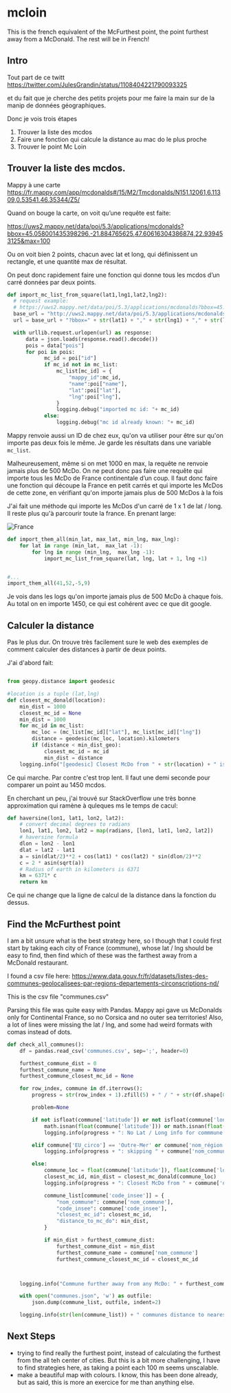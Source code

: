# mcloin

This is the french equivalent of the McFurthest point, the point furthest away from a McDonald. The rest will be in French!


## Intro
Tout part de ce twitt 
https://twitter.com/JulesGrandin/status/1108404221790093325

et du fait que je cherche des petits projets pour me faire la main sur de la manip de données géographiques. 

Donc je vois trois étapes

1. Trouver la liste des mcdos
1. Faire une fonction qui calcule la distance au mac do le plus proche
1. Trouver le point Mc Loin

## Trouver la liste des mcdos. 
Mappy à une carte 
https://fr.mappy.com/app/mcdonalds#/15/M2/Tmcdonalds/N151.12061,6.11309,0.53541,46.35344/Z5/

Quand on bouge la carte, on voit qu’une requête est faite: 

https://uws2.mappy.net/data/poi/5.3/applications/mcdonalds?bbox=45.058001435398296,-21.884765625,47.60616304386874,22.939453125&max=100

Ou on voit bien 2 points, chacun avec lat et long, qui définissent un rectangle, et une quantité max de résultat. 

On peut donc rapidement faire une fonction qui donne tous les mcdos d’un carré données par deux points. 

```python
def import_mc_list_from_square(lat1,lng1,lat2,lng2):
  # request example: 
  # https://uws2.mappy.net/data/poi/5.3/applications/mcdonalds?bbox=45.058001435398296,-21.884765625,47.60616304386874,22.939453125&max=100
  base_url = "http://uws2.mappy.net/data/poi/5.3/applications/mcdonalds"
  url = base_url + "?bbox=" + str(lat1) + "," + str(lng1) + "," + str(lat2) + "," + str(lng2) + "&max=500"

  with urllib.request.urlopen(url) as response:
      data = json.loads(response.read().decode())
      pois = data["pois"]
      for poi in pois:
            mc_id = poi["id"]
            if mc_id not in mc_list:
                mc_list[mc_id] = {
                    "mappy_id":mc_id,
                    "name":poi["name"],
                    "lat":poi["lat"],
                    "lng":poi["lng"],
                }
                logging.debug("imported mc id: "+ mc_id)
            else:
                logging.debug("mc id already known: "+ mc_id)
```

Mappy renvoie aussi un ID de chez eux, qu'on va utiliser pour être sur qu'on importe pas deux fois le même. Je garde les résultats dans une variable `mc_list`. 

Malheureusement, même si on met 1000 en max, la requête ne renvoie jamais plus de 500 McDo. 
On ne peut donc pas faire une requête qui importe tous les McDo de France continentale d’un coup. 
Il faut donc faire une fonction qui découpe la France en petit carrés et qui importe les McDos de cette zone, en vérifiant qu'on importe jamais plus de 500 McDos à la fois


J'ai fait une méthode qui importe les McDos d'un carré de 1 x 1 de lat / long. Il reste plus qu'à parcourir toute la france. En prenant large: 

![France](https://www.evernote.com/shard/s517/sh/97d97f2a-0333-4664-818a-91299efcac4d/899bf07a9af0a269/res/6d039011-6f77-4cf3-ae8a-6ba8ecd89fd0/skitch.png)

```python
def import_them_all(min_lat, max_lat, min_lng, max_lng):
    for lat in range (min_lat,  max_lat -1):
        for lng in range (min_lng,  max_lng -1):
            import_mc_list_from_square(lat, lng, lat + 1, lng +1)


#...
import_them_all(41,52,-5,9)
```

Je vois dans les logs qu'on importe jamais plus de 500 McDo à chaque fois. Au total on en importe 1450, ce qui est cohérent avec ce que dit google. 

## Calculer la distance
Pas le plus dur. On trouve très facilement sure le web des exemples de comment calculer des distances à partir de deux points. 

J'ai d'abord fait: 

```python

from geopy.distance import geodesic

#location is a tuple (lat,lng)
def closest_mc_donald(location):
    min_dist = 1000
    closest_mc_id = None
    min_dist = 1000
    for mc_id in mc_list:
        mc_loc = (mc_list[mc_id]["lat"], mc_list[mc_id]["lng"])
        distance = geodesic(mc_loc, location).kilometers
        if (distance < min_dist_geo):
            closest_mc_id = mc_id
            min_dist = distance
    logging.info("[geodesic] Closest McDo from " + str(location) + " is " + mc_list[closest_mc_id]["name"] + ", at " + str(min_dist_geo) + " km.")
```

Ce qui marche. Par contre c'est trop lent. Il faut une demi seconde pour comparer un point au 1450 mcdos. 

En cherchant un peu, j'ai trouvé sur StackOverflow une très bonne approximation qui ramène à quleques ms le temps de cacul: 

```python
def haversine(lon1, lat1, lon2, lat2):
    # convert decimal degrees to radians
    lon1, lat1, lon2, lat2 = map(radians, [lon1, lat1, lon2, lat2])
    # haversine formula
    dlon = lon2 - lon1
    dlat = lat2 - lat1
    a = sin(dlat/2)**2 + cos(lat1) * cos(lat2) * sin(dlon/2)**2
    c = 2 * asin(sqrt(a))
    # Radius of earth in kilometers is 6371
    km = 6371* c
    return km
```

Ce qui ne change que la ligne de calcul de la distance dans la fonction du dessus. 


## Find the McFurthest point
I am a bit unsure what is the best strategy here, so I though that I could first start by taking each city of France (commune), whose lat / lng should be easy to find, then find which of these was the farthest away from a McDonald restaurant. 

I found a csv file here: 
https://www.data.gouv.fr/fr/datasets/listes-des-communes-geolocalisees-par-regions-departements-circonscriptions-nd/

This is the csv file "communes.csv"

Parsing this file was quite easy with Pandas. Mappy api gave us McDonalds only for Continental France, so no Corsica and no outer sea territories! 
Also, a lot of lines were missing the lat / lng, and some had weird formats with comas instead of dots. 

```python
def check_all_communes():
    df = pandas.read_csv('communes.csv', sep=';', header=0)

    furthest_commune_dist = 0
    furthest_commune_name = None
    furthest_commune_closest_mc_id = None

    for row_index, commune in df.iterrows():
        progress = str(row_index + 1).zfill(5) + " / " + str(df.shape[0])

        problem=None

        if not isfloat(commune['latitude']) or not isfloat(commune['longitude']) or \
            math.isnan(float(commune['latitude'])) or math.isnan(float(commune['longitude'])):
            logging.info(progress + ": No Lat / Long info for commmune: " + commune['nom_commune'])

        elif commune['EU_circo'] == 'Outre-Mer' or commune['nom_région'] == 'Corse' :
            logging.info(progress + ": skipping " + commune['nom_commune'] + " as not on continental France")

        else:
            commune_loc = float(commune['latitude']), float(commune['longitude']),
            closest_mc_id, min_dist = closest_mc_donald(commune_loc)
            logging.info(progress + ": Closest McDo from " + commune['nom_commune'] + " is " + mc_list[closest_mc_id]["name"] + ", at " + str(min_dist) + " km.")

            commune_list[commune['code_insee']] = {
                "nom_commune": commune['nom_commune'],
                "code_insee": commune['code_insee'],
                "closest_mc_id": closest_mc_id,
                "distance_to_mc_do": min_dist,
            }

            if min_dist > furthest_commune_dist:
                furthest_commune_dist = min_dist
                furthest_commune_name = commune['nom_commune']
                furthest_commune_closest_mc_id = closest_mc_id



    logging.info("Commune further away from any McDo: " + furthest_commune_name + ", which is " + str(furthest_commune_dist) + " km away from Mc Do: " + mc_list[furthest_commune_closest_mc_id]["name"])

    with open("communes.json", 'w') as outfile:
        json.dump(commune_list, outfile, indent=2)

    logging.info(str(len(commune_list)) + " communes distance to nearest McDo evaluated, and saved to local file")
```

## Next Steps
* trying to find really the furthest point, instead of calculating the furthest from the all teh center of cities. But this is a bit more challenging, I have to find strategies here, as taking a point each 100 m seems unscalable. 
* make a beautiful map with colours. I know, this has been done already, but as said, this is more an exercice for me than anything else. 
